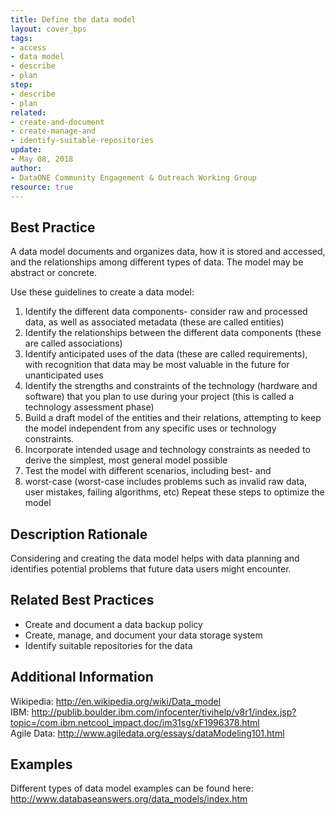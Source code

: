 ```yaml
---
title: Define the data model
layout: cover_bps
tags:
- access
- data model
- describe
- plan
step:
- describe
- plan
related:
- create-and-document
- create-manage-and
- identify-suitable-repositories
update:
- May 08, 2018
author:
- DataONE Community Engagement & Outreach Working Group
resource: true
---
```


## Best Practice
A data model documents and organizes data, how it is stored and accessed, and the relationships among different types of data. The model may be abstract or concrete.

Use these guidelines to create a data model:

1. Identify the different data components- consider raw and processed data, as well as associated metadata (these are called entities)
2. Identify the relationships between the different data components (these are called associations)
3. Identify anticipated uses of the data (these are called requirements), with recognition that data may be most valuable in the future for unanticipated uses
4. Identify the strengths and constraints of the technology (hardware and software) that you plan to use during your project (this is called a technology assessment phase)
5. Build a draft model of the entities and their relations, attempting to keep the model independent from any specific uses or technology constraints.
6. Incorporate intended usage and technology constraints as needed to derive the simplest, most general model possible
7. Test the model with different scenarios, including best- and
8. worst-case (worst-case includes problems such as invalid raw data, user mistakes, failing algorithms, etc)
Repeat these steps to optimize the model

## Description Rationale
Considering and creating the data model helps with data planning and identifies potential problems that future data users might encounter.

## Related Best Practices
- Create and document a data backup policy
- Create, manage, and document your data storage system
- Identify suitable repositories for the data

## Additional Information
Wikipedia: http://en.wikipedia.org/wiki/Data_model  
IBM: http://publib.boulder.ibm.com/infocenter/tivihelp/v8r1/index.jsp?topic=/com.ibm.netcool_impact.doc/im31sg/xF1996378.html  
Agile Data: http://www.agiledata.org/essays/dataModeling101.html

## Examples
Different types of data model examples can be found here: http://www.databaseanswers.org/data_models/index.htm

